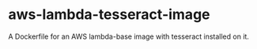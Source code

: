 # aws-lambda-tesseract-image
A Dockerfile for an AWS lambda-base image with tesseract installed on it.
